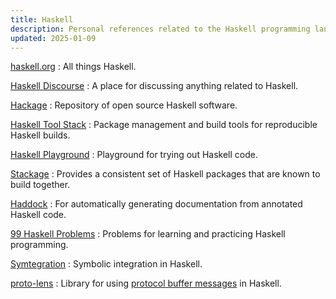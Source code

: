 ```yaml
---
title: Haskell
description: Personal references related to the Haskell programming language.
updated: 2025-01-09
---
```


[haskell.org](https://haskell.org/)
:   All things Haskell.

[Haskell Discourse](https://discourse.haskell.org/)
:   A place for discussing anything related to Haskell.

[Hackage](https://hackage.haskell.org/)
:   Repository of open source Haskell software.

[Haskell Tool Stack](https://docs.haskellstack.org/)
:   Package management and build tools for reproducible Haskell builds.

[Haskell Playground](https://play.haskell.org/)
:   Playground for trying out Haskell code.

[Stackage](https://www.stackage.org/)
:   Provides a consistent set of Haskell packages that are known to build together.

[Haddock](https://haskell-haddock.readthedocs.io/)
:   For automatically generating documentation from annotated Haskell code.

[99 Haskell Problems](https://ninetynine.haskell.chungyc.org/)
:   Problems for learning and practicing Haskell programming.

[Symtegration](https://symtegration.dev/)
:   Symbolic integration in Haskell.

[proto-lens](https://github.com/google/proto-lens)
:   Library for using [protocol buffer messages](https://protobuf.dev/) in Haskell.
